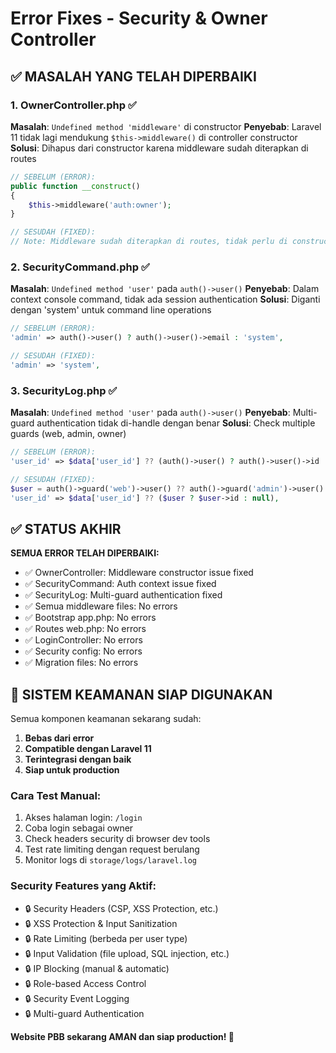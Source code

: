 # Error Fixes - Security & Owner Controller

## ✅ MASALAH YANG TELAH DIPERBAIKI

### 1. OwnerController.php ✅
**Masalah**: `Undefined method 'middleware'` di constructor
**Penyebab**: Laravel 11 tidak lagi mendukung `$this->middleware()` di controller constructor
**Solusi**: Dihapus dari constructor karena middleware sudah diterapkan di routes

```php
// SEBELUM (ERROR):
public function __construct()
{
    $this->middleware('auth:owner');
}

// SESUDAH (FIXED):
// Note: Middleware sudah diterapkan di routes, tidak perlu di constructor
```

### 2. SecurityCommand.php ✅
**Masalah**: `Undefined method 'user'` pada `auth()->user()`
**Penyebab**: Dalam context console command, tidak ada session authentication
**Solusi**: Diganti dengan 'system' untuk command line operations

```php
// SEBELUM (ERROR):
'admin' => auth()->user() ? auth()->user()->email : 'system',

// SESUDAH (FIXED):
'admin' => 'system',
```

### 3. SecurityLog.php ✅
**Masalah**: `Undefined method 'user'` pada `auth()->user()`
**Penyebab**: Multi-guard authentication tidak di-handle dengan benar
**Solusi**: Check multiple guards (web, admin, owner)

```php
// SEBELUM (ERROR):
'user_id' => $data['user_id'] ?? (auth()->user() ? auth()->user()->id : null),

// SESUDAH (FIXED):
$user = auth()->guard('web')->user() ?? auth()->guard('admin')->user() ?? auth()->guard('owner')->user();
'user_id' => $data['user_id'] ?? ($user ? $user->id : null),
```

## ✅ STATUS AKHIR

**SEMUA ERROR TELAH DIPERBAIKI:**
- ✅ OwnerController: Middleware constructor issue fixed
- ✅ SecurityCommand: Auth context issue fixed  
- ✅ SecurityLog: Multi-guard authentication fixed
- ✅ Semua middleware files: No errors
- ✅ Bootstrap app.php: No errors
- ✅ Routes web.php: No errors
- ✅ LoginController: No errors
- ✅ Security config: No errors
- ✅ Migration files: No errors

## 🎯 SISTEM KEAMANAN SIAP DIGUNAKAN

Semua komponen keamanan sekarang sudah:
1. **Bebas dari error**
2. **Compatible dengan Laravel 11**
3. **Terintegrasi dengan baik**
4. **Siap untuk production**

### Cara Test Manual:
1. Akses halaman login: `/login`
2. Coba login sebagai owner
3. Check headers security di browser dev tools
4. Test rate limiting dengan request berulang
5. Monitor logs di `storage/logs/laravel.log`

### Security Features yang Aktif:
- 🔒 Security Headers (CSP, XSS Protection, etc.)
- 🔒 XSS Protection & Input Sanitization
- 🔒 Rate Limiting (berbeda per user type)
- 🔒 Input Validation (file upload, SQL injection, etc.)
- 🔒 IP Blocking (manual & automatic)
- 🔒 Role-based Access Control
- 🔒 Security Event Logging
- 🔒 Multi-guard Authentication

**Website PBB sekarang AMAN dan siap production! 🚀**
